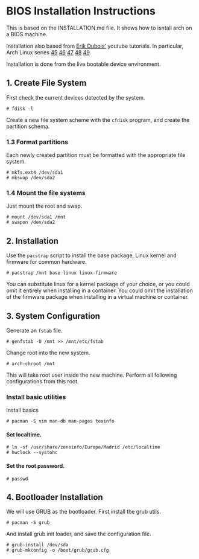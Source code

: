 # BIOS Installation Instructions
This is based on the INSTALLATION.md file. It shows how to isntall
arch on a BIOS machine.

Installation also based from [Erik Dubois'](https://www.youtube.com/c/ErikDubois) youtube tutorials.
In particular, Arch Linux series 
[45](https://www.youtube.com/watch?v=3iesq_ep5Wo&ab_channel=ErikDubois)
[46](https://www.youtube.com/watch?v=buDO6OwT0Rk&ab_channel=ErikDubois)
[47](https://www.youtube.com/watch?v=54GBZbhvEto&ab_channel=ErikDubois)
[48](https://www.youtube.com/watch?v=8ppVC95Y64Q&ab_channel=ErikDubois)
[49](https://www.youtube.com/watch?v=y_InwyDUiRQ&ab_channel=ErikDubois).


Installation is done from the live bootable device environment.


## 1. Create File System
First check the current devices detected by the system.
```
# fdisk -l
```

Create a new file system scheme with the `cfdisk` program, and create
the partition schema.


### 1.3 Format partitions
Each newly created partition must be formatted with the appropriate file system.
```
# mkfs.ext4 /dev/sda1
# mkswap /dev/sda2
```

### 1.4 Mount the file systems
Just mount the root and swap.
```
# mount /dev/sda1 /mnt
# swapon /dev/sda2
```


## 2. Installation
Use the `pacstrap` script to install the base package, Linux kernel and firmware for common hardware.
```
# pacstrap /mnt base linux linux-firmware
```

You can substitute linux for a kernel package of your choice, or you could omit it entirely when installing in a container.
You could omit the installation of the firmware package when installing in a virtual machine or container.

## 3. System Configuration
Generate an `fstab` file.
```
# genfstab -U /mnt >> /mnt/etc/fstab
```

Change root into the new system.
```
# arch-chroot /mnt
```
This will take root user inside the new machine. Perform all following 
configurations from this root.

### Install basic utilities
Install basics
```
# pacman -S vim man-db man-pages texinfo
```

#### Set localtime.
```
# ln -sf /usr/share/zoneinfo/Europe/Madrid /etc/localtime
# hwclock --systohc
```

#### Set the root password.
```
# passwd
```

## 4. Bootloader Installation
We will use GRUB as the bootloader. First install the grub utils.
```
# pacman -S grub
```

And install grub init loader, and save the configuration file.
```
# grub-install /dev/sda
# grub-mkconfig -o /boot/grub/grub.cfg
```
